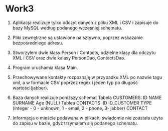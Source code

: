 # Work3
1. Aplikacja realizuje tylko odczyt danych z pliku XML i CSV i zapisuje do bazy MySQL według podanego wcześniej schematu.
2. Pliki zewnętrzne są ustawione na sztywno, poprzez wskazanie bezpośredniego adresu.
3. Stworzyłem dwie klasy Person i Contacts, odzielne klasy dla odczytu XML i CSV oraz dwie kalasy PersonDao, ContactsDao.
4. Program uruchamia klasa Main. 
5. Przechowywane kontakty rozpoznaję w przypadku XML po nazwie tagu xml, 
a w formacie CSV poprzez regex i jeden typ po długość wartości(jabber). 
6. Baza danych realizuje poniższy schemat
Tabela CUSTOMERS:
ID
NAME
SURNAME
Age (NULL)
Tablea CONTACTS:
ID
ID_CUSTOMER
TYPE (integer - 0 - unknown, 1 - email, 2 - phone, 3- jabber)
CONTACT

7. Informacja o mieście podawana w plikach, świadomie nie zoastała użyta do zapisu w bazie, gdyż trzymałem się podanego schematu.
